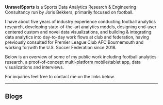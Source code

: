 <b>UnravelSports</b> is a Sports Data Analytics Research & Engineering Consultancy run by Joris Bekkers, primarily focused on football.

I have about five years of industry experience conducting football analytics research, developing state-of-the-art analytics models,
designing end-user centered custom and novel data visualizations, and building & integrating data analytics into day-to-day work flows
 at club and federation, having previously consulted for Premier League Club AFC Bournemouth
 and working for/with the U.S. Soccer Federation since 2018.

Below is an overview of some of my public work including football analytics research, a proof-of-concept multi-platform mobile/tablet app, data visualizations and interviews.

For inquiries feel free to contact me on the links below.

<a href="https://twitter.com/unravelsports" class="fa fa-twitter"></a>
<a href="https://www.linkedin.com/in/joris-bekkers-33138288" class="fa fa-linkedin"></a>

------

## Blogs
